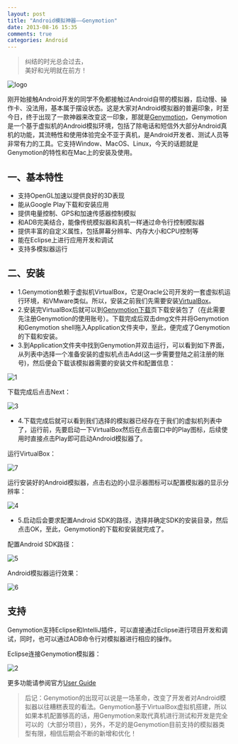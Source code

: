 ```yaml
---
layout: post
title: "Android模拟神器——Genymotion"
date: 2013-08-16 15:35
comments: true
categories: Android
---
```

> 纠结的时光总会过去，<br>
> 美好和光明就在前方！

![logo](/images/2013/08/genymotion/logo.png)

刚开始接触Android开发的同学不免都接触过Android自带的模拟器，启动慢、操作卡、没法用，基本属于摆设状态。这是大家对Android模拟器的普遍印象，时至今日，终于出现了一款神器来改变这一印象，那就是<a href = http://www.genymotion.com/ target = _blank >Genymotion</a>，Genymotion是一个基于虚拟机的Android模拟环境，包括了除电话和短信外大部分Android真机的功能，其流畅性和使用体验完全不亚于真机，是Android开发者、测试人员等非常有力的工具。它支持Window、MacOS、Linux，今天的话题就是Genymotion的特性和在Mac上的安装及使用。

<!--More-->

## 一、基本特性
- 支持OpenGL加速以提供良好的3D表现
- 能从Google Play下载和安装应用
- 提供电量控制、GPS和加速传感器控制模拟
- 和ADB完美结合，能像传统模拟器和真机一样通过命令行控制模拟器
- 提供丰富的自定义属性，包括屏幕分辨率、内存大小和CPU控制等
- 能在Eclipse上进行应用开发和调试
- 支持多模拟器运行

## 二、安装
- 1.Genymotion依赖于虚拟机VirtualBox，它是Oracle公司开发的一套虚拟机运行环境，和VMware类似。所以，安装之前我们先需要安装<a href = https://www.virtualbox.org/wiki/Downloads target = _blank >VirtualBox</a>。
- 2.安装完VirtualBox后就可以到<a href = https://cloud.genymotion.com/page/launchpad/download/ target = _blank >Genymotion下载</a>页下载安装包了（在此需要先注册Genymotion的使用账号）。下载完成后双击dmg文件并将Genymotion和Genymotion shell拖入Application文件夹中，至此，便完成了Genymotion的下载和安装。
- 3.到Application文件夹中找到Genymotion并双击运行，可以看到如下界面，从列表中选择一个准备安装的虚拟机点击Add(这一步需要登陆之前注册的账号)，然后便会下载该模拟器需要的安装文件和配置信息：

![1](/images/2013/08/genymotion/1.png)

下载完成后点击Next：

![3](/images/2013/08/genymotion/3.png)

- 4.下载完成后就可以看到我们选择的模拟器已经存在于我们的虚拟机列表中了，运行前，先要启动一下VirtualBox然后在点击窗口中的Play图标，后续使用时直接点击Play即可启动Android模拟器了。

运行VirtualBox：

![7](/images/2013/08/genymotion/7.png)

运行安装好的Android模拟器，点击右边的小显示器图标可以配置模拟器的显示分辨率：

![4](/images/2013/08/genymotion/4.png)

- 5.启动后会要求配置Android SDK的路径，选择并确定SDK的安装目录，然后点击OK，至此，Genymotion的下载和安装就完成了。

配置Android SDK路径：

![5](/images/2013/08/genymotion/5.png)

Android模拟器运行效果：

![6](/images/2013/08/genymotion/6.png)

## 支持
Genymotion支持Eclipse和IntelliJ插件，可以直接通过Eclipse进行项目开发和调试，同时，也可以通过ADB命令行对模拟器进行相应的操作。

Eclipse连接Genymotion模拟器：

![2](/images/2013/08/genymotion/2.png)

更多功能请参阅官方[User Guide](https://cloud.genymotion.com/page/doc/)

> 后记：Genymotion的出现可以说是一场革命，改变了开发者对Android模拟器以往糟糕表现的看法。Genymotion基于VirtualBox虚拟机搭建，所以如果本机配置够高的话，用Genymotion来取代真机进行测试和开发是完全可以的（大部分项目），另外，不足的是Genymotion目前支持的模拟器类型有限，相信后期会不断的新增和优化！

